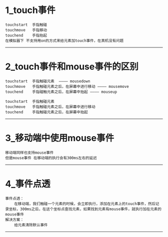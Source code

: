 # 1_touch事件

	touchstart	手指触碰
    touchmove	手指移动
    touchend	手指抬起
	在模拟器下 不支持用on的方式来给元素加touch事件，在真机没有问题

----------

# 2_touch事件和mouse事件的区别

	touchstart	手指触碰元素 	———— mousedown
    touchmove	手指触碰元素之后，在屏幕中进行移动 ———— mousemove
    touchend	手指碰触元素之后，在屏幕中抬起 ———— mouseup

	touchstart 	手指触碰元素
	touchmove 	手指触碰元素之后，在屏幕中进行移动
	touchend 	手指触碰元素之后，在屏幕中抬起

----------

# 3_移动端中使用mouse事件
	移动端同样也支持mouse事件
	但是mouse事件 在移动端的执行会有300ms左右的延迟

----------

# 4_事件点透
	事件点透：
		在移动端，我们触碰一个元素的时候，会立即执行，添加在元素上的touch事件，然后记录坐标，300ms之后，在这个坐标点查找元素，如果找到元素有mouse事件，就执行加在元素的mouse事件
    解决方案：
    	给元素清除默认事件

----------









